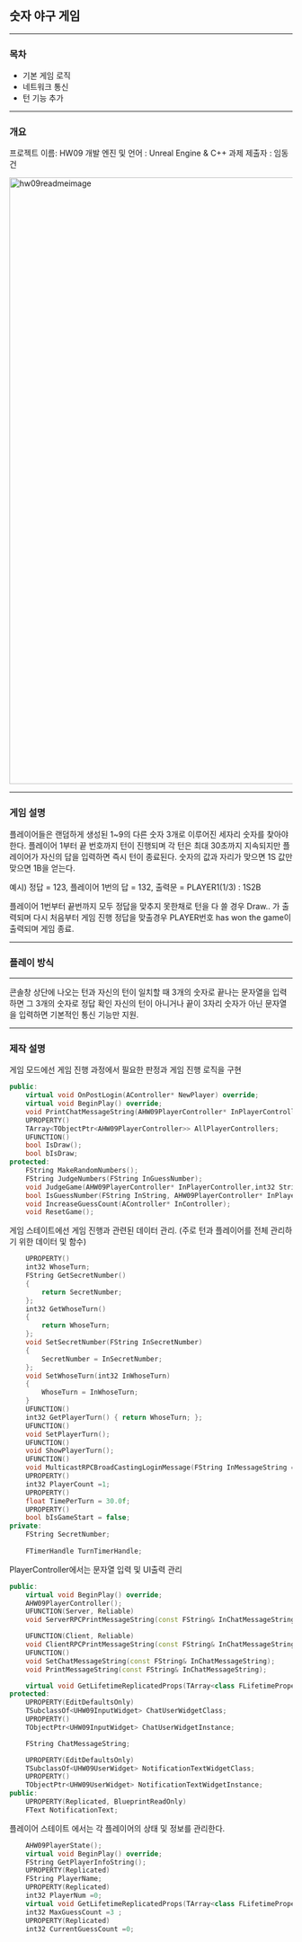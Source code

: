 ## 숫자 야구 게임

---
### 목차

- 기본 게임 로직
- 네트워크 통신
- 턴 기능 추가

---
### 개요 

프로젝트 이름: HW09
개발 엔진 및 언어 : Unreal Engine & C++
과제 제출자 : 임동건

<img width="1910" height="1080" alt="hw09readmeimage" src="https://github.com/user-attachments/assets/6f94c4ad-829c-4858-b258-168e17e8f8de" />


---
### 게임 설명 

플레이어들은 랜덤하게 생성된 1~9의 다른 숫자 3개로 이루어진 세자리 숫자를 찾아야 한다.
플레이어 1부터 끝 번호까지 턴이 진행되며 각 턴은 최대 30초까지 지속되지만 플레이어가 자신의 답을 입력하면 즉시 턴이 종료된다.
숫자의 값과 자리가 맞으면 1S 값만 맞으면 1B을 얻는다.

예시) 정답 = 123, 플레이어 1번의 답 = 132,  출력문 = PLAYER1(1/3) : 1S2B

플레이어 1번부터 끝번까지 모두 정답을 맞추지 못한채로 턴을 다 쓸 경우 Draw.. 가 출력되며 다시 처음부터 게임 진행
정답을 맞출경우 PLAYER번호 has won the game이 출력되며 게임 종료.

----
### 플레이 방식
---

콘솔창 상단에 나오는 턴과 자신의 턴이 일치할 때 3개의 숫자로 끝나는 문자열을 입력하면 그 3개의 숫자로 정답 확인
자신의 턴이 아니거나 끝이 3자리 숫자가 아닌 문자열을 입력하면 기본적인 통신 기능만 지원.

---
### 제작 설명

게임 모드에선 게임 진행 과정에서 필요한 판정과 게임 진행 로직을 구현

``` cpp
public:
	virtual void OnPostLogin(AController* NewPlayer) override;
	virtual void BeginPlay() override;
	void PrintChatMessageString(AHW09PlayerController* InPlayerController, FString InChatMessageString);
	UPROPERTY()
	TArray<TObjectPtr<AHW09PlayerController>> AllPlayerControllers;
	UFUNCTION()
	bool IsDraw();
	bool bIsDraw;
protected:
	FString MakeRandomNumbers();
	FString JudgeNumbers(FString InGuessNumber);
	void JudgeGame(AHW09PlayerController* InPlayerController,int32 StrikeCount);
	bool IsGuessNumber(FString InString, AHW09PlayerController* InPlayerController);
	void IncreaseGuessCount(AController* InController);
	void ResetGame();
```

게임 스테이트에선 게임 진행과 관련된 데이터 관리. (주로 턴과 플레이어를 전체 관리하기 위한 데이터 및 함수)

``` cpp
	UPROPERTY()
	int32 WhoseTurn;
	FString GetSecretNumber()
	{
		return SecretNumber;
	};
	int32 GetWhoseTurn()
	{
		return WhoseTurn;
	};
	void SetSecretNumber(FString InSecretNumber)
	{
		SecretNumber = InSecretNumber;
	};
	void SetWhoseTurn(int32 InWhoseTurn)
	{
		WhoseTurn = InWhoseTurn;
	}
	UFUNCTION()
	int32 GetPlayerTurn() { return WhoseTurn; };
	UFUNCTION()
	void SetPlayerTurn();
	UFUNCTION()
	void ShowPlayerTurn();
	UFUNCTION()
	void MulticastRPCBroadCastingLoginMessage(FString InMessageString = FString(TEXT("XXXXX")));
	UPROPERTY()
	int32 PlayerCount =1;
	UPROPERTY()
	float TimePerTurn = 30.0f;
	UPROPERTY()
	bool bIsGameStart = false;
private:
	FString SecretNumber;
	
	FTimerHandle TurnTimerHandle;

```

PlayerController에서는 문자열 입력 및 UI출력 관리

``` cpp
public:
	virtual void BeginPlay() override;
	AHW09PlayerController();
	UFUNCTION(Server, Reliable)
	void ServerRPCPrintMessageString(const FString& InChatMessageString);

	UFUNCTION(Client, Reliable)
	void ClientRPCPrintMessageString(const FString& InChatMessageString);
	UFUNCTION()
	void SetChatMessageString(const FString& InChatMessageString);
	void PrintMessageString(const FString& InChatMessageString);

	virtual void GetLifetimeReplicatedProps(TArray<class FLifetimeProperty>& OutLifetimeProps) const override;
protected:
	UPROPERTY(EditDefaultsOnly)
	TSubclassOf<UHW09InputWidget> ChatUserWidgetClass;
	UPROPERTY()
	TObjectPtr<UHW09InputWidget> ChatUserWidgetInstance;

	FString ChatMessageString;

	UPROPERTY(EditDefaultsOnly)
	TSubclassOf<UHW09UserWidget> NotificationTextWidgetClass;
	UPROPERTY()
	TObjectPtr<UHW09UserWidget> NotificationTextWidgetInstance;
public:
	UPROPERTY(Replicated, BlueprintReadOnly)
	FText NotificationText;
```

플레이어 스테이트 에서는 각 플레이어의 상태 및 정보를 관리한다.

``` cpp
	AHW09PlayerState();
	virtual void BeginPlay() override;
	FString GetPlayerInfoString();
	UPROPERTY(Replicated)
	FString PlayerName;
	UPROPERTY(Replicated)
	int32 PlayerNum =0;
	virtual void GetLifetimeReplicatedProps(TArray<class FLifetimeProperty>& OutLifetimeProps) const override;
	int32 MaxGuessCount =3 ;
	UPROPERTY(Replicated)
	int32 CurrentGuessCount =0;
```








